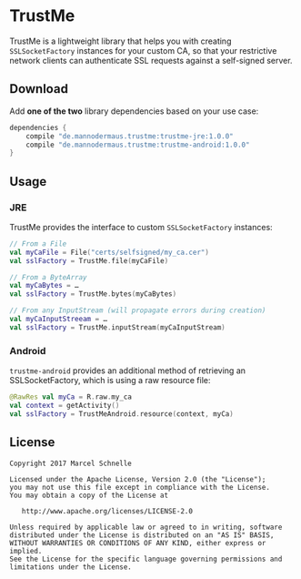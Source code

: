 # TrustMe
TrustMe is a lightweight library that helps you with creating `SSLSocketFactory` instances
for your custom CA, so that your restrictive network clients can authenticate SSL requests
against a self-signed server.

## Download

Add **one of the two** library dependencies based on your use case:

```groovy
dependencies {
	compile "de.mannodermaus.trustme:trustme-jre:1.0.0"
	compile "de.mannodermaus.trustme:trustme-android:1.0.0"
}
```

## Usage

### JRE

TrustMe provides the interface to custom `SSLSocketFactory` instances:

```kotlin
// From a File
val myCaFile = File("certs/selfsigned/my_ca.cer")
val sslFactory = TrustMe.file(myCaFile)
```

```kotlin
// From a ByteArray
val myCaBytes = …
val sslFactory = TrustMe.bytes(myCaBytes)
```

```kotlin
// From any InputStream (will propagate errors during creation)
val myCaInputStreeam = …
val sslFactory = TrustMe.inputStream(myCaInputStream)
```

### Android

`trustme-android` provides an additional method of retrieving an SSLSocketFactory,
which is using a raw resource file:

```kotlin
@RawRes val myCa = R.raw.my_ca
val context = getActivity()
val sslFactory = TrustMeAndroid.resource(context, myCa)
```

## License

	Copyright 2017 Marcel Schnelle

	Licensed under the Apache License, Version 2.0 (the "License");
	you may not use this file except in compliance with the License.
	You may obtain a copy of the License at

	   http://www.apache.org/licenses/LICENSE-2.0

	Unless required by applicable law or agreed to in writing, software
	distributed under the License is distributed on an "AS IS" BASIS,
	WITHOUT WARRANTIES OR CONDITIONS OF ANY KIND, either express or implied.
	See the License for the specific language governing permissions and
	limitations under the License.
